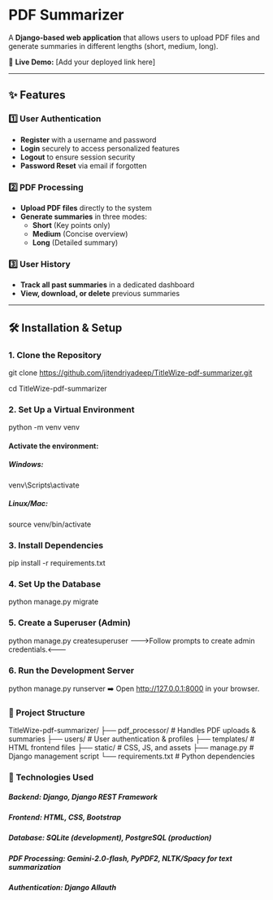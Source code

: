 # PDF Summarizer

A **Django-based web application** that allows users to upload PDF files and generate summaries in different lengths (short, medium, long).

🔗 **Live Demo:** [Add your deployed link here]

---

## ✨ Features

### 1️⃣ User Authentication

- **Register** with a username and password
- **Login** securely to access personalized features
- **Logout** to ensure session security
- **Password Reset** via email if forgotten

### 2️⃣ PDF Processing

- **Upload PDF files** directly to the system
- **Generate summaries** in three modes:
  - **Short** (Key points only)
  - **Medium** (Concise overview)
  - **Long** (Detailed summary)

### 3️⃣ User History

- **Track all past summaries** in a dedicated dashboard
- **View, download, or delete** previous summaries

---

## 🛠️ Installation & Setup

### 1. Clone the Repository

git clone https://github.com/jitendriyadeep/TitleWize-pdf-summarizer.git

cd TitleWize-pdf-summarizer

### 2. Set Up a Virtual Environment

python -m venv venv

#### Activate the environment:

##### Windows:

venv\Scripts\activate

##### Linux/Mac:

source venv/bin/activate

### 3. Install Dependencies

pip install -r requirements.txt

### 4. Set Up the Database

python manage.py migrate

### 5. Create a Superuser (Admin)

python manage.py createsuperuser
--->Follow prompts to create admin credentials.<---

### 6. Run the Development Server

python manage.py runserver
➡️ Open http://127.0.0.1:8000 in your browser.

### 📂 Project Structure

TitleWize-pdf-summarizer/
├── pdf_processor/ # Handles PDF uploads & summaries
├── users/ # User authentication & profiles
├── templates/ # HTML frontend files
├── static/ # CSS, JS, and assets
├── manage.py # Django management script
└── requirements.txt # Python dependencies

### 🔧 Technologies Used

##### Backend: Django, Django REST Framework

##### Frontend: HTML, CSS, Bootstrap

##### Database: SQLite (development), PostgreSQL (production)

##### PDF Processing: Gemini-2.0-flash, PyPDF2, NLTK/Spacy for text summarization

##### Authentication: Django Allauth
